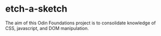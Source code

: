 # etch-a-sketch

The aim of this Odin Foundations project is to consolidate knowledge of CSS, javascript, and DOM manipulation. 